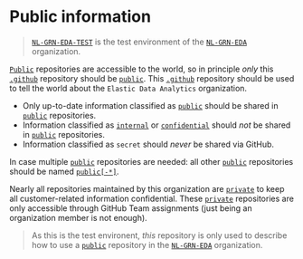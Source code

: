 # Public information

> [`NL-GRN-EDA-TEST`](https://github.com/NL-GRN-EDA-TEST) is the test environment of the [`NL-GRN-EDA`](https://github.com/NL-GRN-EDA) organization.

[`Public`](https://github.com/NL-GRN-EDA-TEST/.github) repositories are accessible to the world, so in principle *only* this [`.github`](https://github.com/NL-GRN-EDA-TEST/.github) repository should be [`public`](https://github.com/NL-GRN-EDA-TEST/.github).
This [`.github`](https://github.com/NL-GRN-EDA-TEST/.github) repository should be used to tell the world about the `Elastic Data Analytics` organization. 
- Only up-to-date information classified as [`public`](https://github.com/NL-GRN-EDA-TEST/.github) should be shared in [`public`](https://github.com/NL-GRN-EDA-TEST/.github) repositories. 
- Information classified as [`internal`](https://github.com/NL-GRN-EDA-TEST/internal) or [`confidential`](https://github.com/NL-GRN-EDA-TEST/common) should *not* be shared in [`public`](https://github.com/NL-GRN-EDA-TEST/.github) repositories.
- Information classified as `secret` should *never* be shared via GitHub.

In case multiple [`public`](https://github.com/NL-GRN-EDA-TEST/.github) repositories are needed: all other [`public`](https://github.com/NL-GRN-EDA-TEST/.github) repositories should be named [`public[-*]`](https://github.com/NL-GRN-EDA-TEST/.github).

Nearly all repositories maintained by this organization are [`private`](https://github.com/NL-GRN-EDA-TEST/common) to keep all customer-related information confidential.
These [`private`](https://github.com/NL-GRN-EDA-TEST/common) repositories are only accessible through GitHub Team assignments (just being an organization member is not enough).

> As this is the test environent, *this* repository is only used to describe how to use a [`public`](https://github.com/NL-GRN-EDA-TEST/.github) repository in the [`NL-GRN-EDA`](https://github.com/NL-GRN-EDA) organization. 
